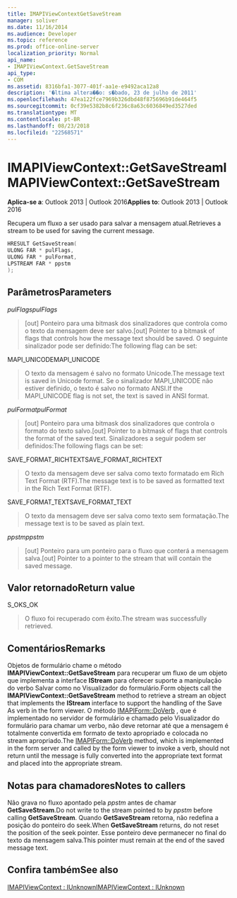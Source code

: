 ```yaml
---
title: IMAPIViewContextGetSaveStream
manager: soliver
ms.date: 11/16/2014
ms.audience: Developer
ms.topic: reference
ms.prod: office-online-server
localization_priority: Normal
api_name:
- IMAPIViewContext.GetSaveStream
api_type:
- COM
ms.assetid: 8316bfa1-3077-401f-aa1e-e9492aca12a8
description: '�ltima altera��o: s�bado, 23 de julho de 2011'
ms.openlocfilehash: 47ea122fce7969b326dbd48f875696b91de464f5
ms.sourcegitcommit: 0cf39e5382b8c6f236c8a63c6036849ed3527ded
ms.translationtype: MT
ms.contentlocale: pt-BR
ms.lasthandoff: 08/23/2018
ms.locfileid: "22568571"
---
```

# <a name="imapiviewcontextgetsavestream"></a><span data-ttu-id="79824-103">IMAPIViewContext::GetSaveStream</span><span class="sxs-lookup"><span data-stu-id="79824-103">IMAPIViewContext::GetSaveStream</span></span>

  
  
<span data-ttu-id="79824-104">**Aplica-se a**: Outlook 2013 | Outlook 2016</span><span class="sxs-lookup"><span data-stu-id="79824-104">**Applies to**: Outlook 2013 | Outlook 2016</span></span> 
  
<span data-ttu-id="79824-105">Recupera um fluxo a ser usado para salvar a mensagem atual.</span><span class="sxs-lookup"><span data-stu-id="79824-105">Retrieves a stream to be used for saving the current message.</span></span>
  
```cpp
HRESULT GetSaveStream(
ULONG FAR * pulFlags,
ULONG FAR * pulFormat,
LPSTREAM FAR * ppstm
);
```

## <a name="parameters"></a><span data-ttu-id="79824-106">Parâmetros</span><span class="sxs-lookup"><span data-stu-id="79824-106">Parameters</span></span>

 <span data-ttu-id="79824-107">_pulFlags_</span><span class="sxs-lookup"><span data-stu-id="79824-107">_pulFlags_</span></span>
  
> <span data-ttu-id="79824-108">[out] Ponteiro para uma bitmask dos sinalizadores que controla como o texto da mensagem deve ser salvo.</span><span class="sxs-lookup"><span data-stu-id="79824-108">[out] Pointer to a bitmask of flags that controls how the message text should be saved.</span></span> <span data-ttu-id="79824-109">O seguinte sinalizador pode ser definido:</span><span class="sxs-lookup"><span data-stu-id="79824-109">The following flag can be set:</span></span>
    
<span data-ttu-id="79824-110">MAPI_UNICODE</span><span class="sxs-lookup"><span data-stu-id="79824-110">MAPI_UNICODE</span></span> 
  
> <span data-ttu-id="79824-111">O texto da mensagem é salvo no formato Unicode.</span><span class="sxs-lookup"><span data-stu-id="79824-111">The message text is saved in Unicode format.</span></span> <span data-ttu-id="79824-112">Se o sinalizador MAPI_UNICODE não estiver definido, o texto é salvo no formato ANSI.</span><span class="sxs-lookup"><span data-stu-id="79824-112">If the MAPI_UNICODE flag is not set, the text is saved in ANSI format.</span></span>
    
 <span data-ttu-id="79824-113">_pulFormat_</span><span class="sxs-lookup"><span data-stu-id="79824-113">_pulFormat_</span></span>
  
> <span data-ttu-id="79824-114">[out] Ponteiro para uma bitmask dos sinalizadores que controla o formato do texto salvo.</span><span class="sxs-lookup"><span data-stu-id="79824-114">[out] Pointer to a bitmask of flags that controls the format of the saved text.</span></span> <span data-ttu-id="79824-115">Sinalizadores a seguir podem ser definidos:</span><span class="sxs-lookup"><span data-stu-id="79824-115">The following flags can be set:</span></span>
    
<span data-ttu-id="79824-116">SAVE_FORMAT_RICHTEXT</span><span class="sxs-lookup"><span data-stu-id="79824-116">SAVE_FORMAT_RICHTEXT</span></span> 
  
> <span data-ttu-id="79824-117">O texto da mensagem deve ser salva como texto formatado em Rich Text Format (RTF).</span><span class="sxs-lookup"><span data-stu-id="79824-117">The message text is to be saved as formatted text in the Rich Text Format (RTF).</span></span> 
    
<span data-ttu-id="79824-118">SAVE_FORMAT_TEXT</span><span class="sxs-lookup"><span data-stu-id="79824-118">SAVE_FORMAT_TEXT</span></span> 
  
> <span data-ttu-id="79824-119">O texto da mensagem deve ser salva como texto sem formatação.</span><span class="sxs-lookup"><span data-stu-id="79824-119">The message text is to be saved as plain text.</span></span> 
    
 <span data-ttu-id="79824-120">_ppstm_</span><span class="sxs-lookup"><span data-stu-id="79824-120">_ppstm_</span></span>
  
> <span data-ttu-id="79824-121">[out] Ponteiro para um ponteiro para o fluxo que conterá a mensagem salva.</span><span class="sxs-lookup"><span data-stu-id="79824-121">[out] Pointer to a pointer to the stream that will contain the saved message.</span></span>
    
## <a name="return-value"></a><span data-ttu-id="79824-122">Valor retornado</span><span class="sxs-lookup"><span data-stu-id="79824-122">Return value</span></span>

<span data-ttu-id="79824-123">S_OK</span><span class="sxs-lookup"><span data-stu-id="79824-123">S_OK</span></span> 
  
> <span data-ttu-id="79824-124">O fluxo foi recuperado com êxito.</span><span class="sxs-lookup"><span data-stu-id="79824-124">The stream was successfully retrieved.</span></span>
    
## <a name="remarks"></a><span data-ttu-id="79824-125">Comentários</span><span class="sxs-lookup"><span data-stu-id="79824-125">Remarks</span></span>

<span data-ttu-id="79824-126">Objetos de formulário chame o método **IMAPIViewContext::GetSaveStream** para recuperar um fluxo de um objeto que implementa a interface **IStream** para oferecer suporte a manipulação do verbo Salvar como no Visualizador do formulário.</span><span class="sxs-lookup"><span data-stu-id="79824-126">Form objects call the **IMAPIViewContext::GetSaveStream** method to retrieve a stream an object that implements the **IStream** interface to support the handling of the Save As verb in the form viewer.</span></span> <span data-ttu-id="79824-127">O método [IMAPIForm::DoVerb](imapiform-doverb.md) , que é implementado no servidor de formulário e chamado pelo Visualizador do formulário para chamar um verbo, não deve retornar até que a mensagem é totalmente convertida em formato de texto apropriado e colocada no stream apropriado.</span><span class="sxs-lookup"><span data-stu-id="79824-127">The [IMAPIForm::DoVerb](imapiform-doverb.md) method, which is implemented in the form server and called by the form viewer to invoke a verb, should not return until the message is fully converted into the appropriate text format and placed into the appropriate stream.</span></span> 
  
## <a name="notes-to-callers"></a><span data-ttu-id="79824-128">Notas para chamadores</span><span class="sxs-lookup"><span data-stu-id="79824-128">Notes to callers</span></span>

<span data-ttu-id="79824-129">Não grava no fluxo apontado pela _ppstm_ antes de chamar **GetSaveStream**.</span><span class="sxs-lookup"><span data-stu-id="79824-129">Do not write to the stream pointed to by  _ppstm_ before calling **GetSaveStream**.</span></span> <span data-ttu-id="79824-130">Quando **GetSaveStream** retorna, não redefina a posição do ponteiro do seek.</span><span class="sxs-lookup"><span data-stu-id="79824-130">When **GetSaveStream** returns, do not reset the position of the seek pointer.</span></span> <span data-ttu-id="79824-131">Esse ponteiro deve permanecer no final do texto da mensagem salva.</span><span class="sxs-lookup"><span data-stu-id="79824-131">This pointer must remain at the end of the saved message text.</span></span> 
  
## <a name="see-also"></a><span data-ttu-id="79824-132">Confira também</span><span class="sxs-lookup"><span data-stu-id="79824-132">See also</span></span>



[<span data-ttu-id="79824-133">IMAPIViewContext : IUnknown</span><span class="sxs-lookup"><span data-stu-id="79824-133">IMAPIViewContext : IUnknown</span></span>](imapiviewcontextiunknown.md)

